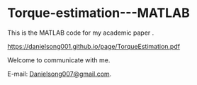# Torque-estimation---MATLAB
This is the MATLAB code for my academic paper <Torque Estimation for Robotic Joint With Harmonic Reducer Based on Deformation Calibration>. 

https://danielsong001.github.io/page/TorqueEstimation.pdf

Welcome to communicate with me.

E-mail: Danielsong007@gmail.com.
